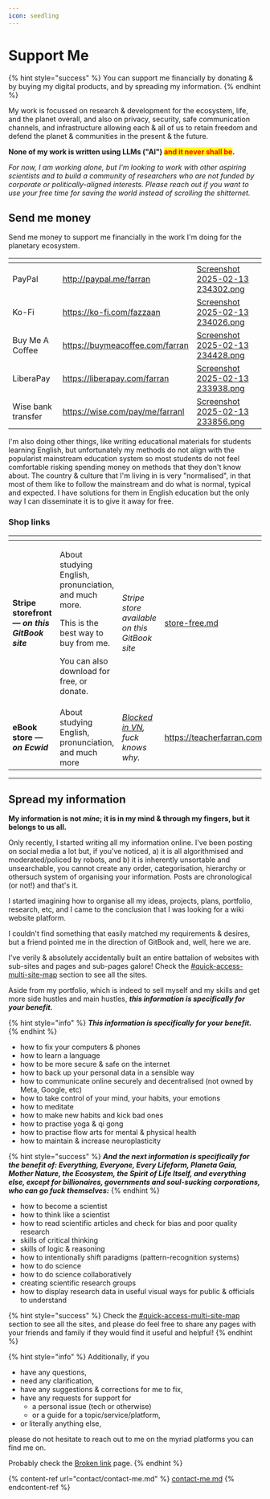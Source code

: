 ```yaml
---
icon: seedling
---
```


# Support Me

{% hint style="success" %}
You can support me financially by donating & by buying my digital products, and by spreading my information.
{% endhint %}

My work is focussed on research & development for the ecosystem, life, and the planet overall, and also on privacy, security, safe communication channels, and infrastructure allowing each & all of us to retain freedom and defend the planet & communities in the present & the future.

**None of my work is written using LLMs ("AI")&#x20;**<mark style="color:red;">**and it never shall be**</mark>**.**

_For now, I am working alone, but I'm looking to work with other aspiring scientists and to build a community of researchers who are not funded by corporate or politically-aligned interests. Please reach out if you want to use your free time for saving the world instead of scrolling the shitternet._&#x20;

## Send me money

Send me money to support me financially in the work I'm doing for the planetary ecosystem.

<table data-view="cards"><thead><tr><th></th><th data-card-target data-type="content-ref"></th><th data-hidden data-card-cover data-type="files"></th></tr></thead><tbody><tr><td>PayPal</td><td><a href="http://paypal.me/farran">http://paypal.me/farran</a></td><td><a href=".gitbook/assets/Screenshot 2025-02-13 234302.png">Screenshot 2025-02-13 234302.png</a></td></tr><tr><td>Ko-Fi</td><td><a href="https://ko-fi.com/fazzaan">https://ko-fi.com/fazzaan</a></td><td><a href=".gitbook/assets/Screenshot 2025-02-13 234026.png">Screenshot 2025-02-13 234026.png</a></td></tr><tr><td>Buy Me A Coffee</td><td><a href="https://buymeacoffee.com/farran">https://buymeacoffee.com/farran</a></td><td><a href=".gitbook/assets/Screenshot 2025-02-13 234428.png">Screenshot 2025-02-13 234428.png</a></td></tr><tr><td>LiberaPay</td><td><a href="https://liberapay.com/farran">https://liberapay.com/farran</a></td><td><a href=".gitbook/assets/Screenshot 2025-02-13 233938.png">Screenshot 2025-02-13 233938.png</a></td></tr><tr><td>Wise bank transfer</td><td><a href="https://wise.com/pay/me/farranl">https://wise.com/pay/me/farranl</a></td><td><a href=".gitbook/assets/Screenshot 2025-02-13 233856.png">Screenshot 2025-02-13 233856.png</a></td></tr></tbody></table>

I'm also doing other things, like writing educational materials for students learning English, but unfortunately my methods do not align with the popularist mainstream education system so most students do not feel comfortable risking spending money on methods that they don't know about. The country & culture that I'm living in is very "normalised", in that most of them like to follow the mainstream and do what is normal, typical and expected. I have solutions for them in English education but the only way I can disseminate it is to give it away for free.

### Shop links

<table data-card-size="large" data-view="cards"><thead><tr><th></th><th></th><th></th><th data-hidden data-card-target data-type="content-ref"></th><th data-hidden data-card-cover data-type="files"></th></tr></thead><tbody><tr><td><strong>Stripe storefront — </strong><em><strong>on this GitBook site</strong></em></td><td><p>About studying English, pronunciation, and much more.</p><p>This is the best way to buy from me.</p><p>You can also download for free, or donate. </p></td><td><em>Stripe store available on this GitBook site</em> </td><td><a href="store-free.md">store-free.md</a></td><td><a href=".gitbook/assets/EBooks on GitBook shop page.png">EBooks on GitBook shop page.png</a></td></tr><tr><td><strong>eBook store — </strong><em><strong>on Ecwid</strong></em></td><td>About studying English, pronunciation, and much more</td><td><a data-footnote-ref href="#user-content-fn-1"><em>Blocked in VN</em></a><em>, fuck knows why.</em></td><td><a href="https://teacherfarran.company.site">https://teacherfarran.company.site</a></td><td><a href=".gitbook/assets/Screenshot 2025-02-14 135235.png">Screenshot 2025-02-14 135235.png</a></td></tr></tbody></table>



***



## Spread my information

**My information is not&#x20;**_**mine**_**; it is in my mind & through my fingers, but it belongs to us all.**

Only recently, I started writing all my information online. I've been posting on social media a lot but, if you've noticed, a) it is all algorithmised and moderated/policed by robots, and b) it is inherently unsortable and unsearchable, you cannot create any order, categorisation, hierarchy or othersuch system of organising your information. Posts are chronological (or not!) and that's it.

I started imagining how to organise all my ideas, projects, plans, portfolio, research, etc, and I came to the conclusion that I was looking for a wiki website platform.

I couldn't find something that easily matched my requirements & desires, but a friend pointed me in the direction of GitBook and, well, here we are.&#x20;

I've verily & absolutely accidentally built an entire battalion of websites with sub-sites and pages and sub-pages galore! Check the [#quick-access-multi-site-map](./#quick-access-multi-site-map "mention") section to see all the sites.&#x20;



Aside from my portfolio, which is indeed to sell myself and my skills and get more side hustles and main hustles, _**this information is specifically for your benefit.**_

{% hint style="info" %}
_**This information is specifically for your benefit.**_
{% endhint %}

* how to fix your computers & phones&#x20;
* how to learn a language&#x20;
* how to be more secure & safe on the internet&#x20;
* how to back up your personal data in a sensible way
* how to communicate online securely and decentralised (not owned by Meta, Google, etc)&#x20;
* how to take control of your mind, your habits, your emotions&#x20;
* how to meditate&#x20;
* how to make new habits and kick bad ones&#x20;
* how to practise yoga & qi gong&#x20;
* how to practise flow arts for mental & physical health&#x20;
* how to maintain & increase neuroplasticity&#x20;

{% hint style="success" %}
_**And the next information is specifically for the benefit of: Everything, Everyone, Every Lifeform, Planeta Gaia, Mother Nature, the Ecosystem, the Spirit of Life Itself, and everything else, except for billionaires, governments and soul-sucking corporations, who can go fuck themselves:**_
{% endhint %}

* how to become a scientist&#x20;
* how to think like a scientist&#x20;
* how to read scientific articles and check for bias and poor quality research
* skills of critical thinking&#x20;
* skills of logic & reasoning&#x20;
* how to intentionally shift paradigms (pattern-recognition systems)&#x20;
* how to do science&#x20;
* how to do science collaboratively&#x20;
* creating scientific research groups&#x20;
* how to display research data in useful visual ways for public & officials to understand&#x20;

{% hint style="success" %}
Check the [#quick-access-multi-site-map](./#quick-access-multi-site-map "mention") section to see all the sites, and please do feel free to share any pages with your friends and family if they would find it useful and helpful!
{% endhint %}

{% hint style="info" %}
Additionally, if you&#x20;

* have any questions,&#x20;
* need any clarification,&#x20;
* have any suggestions & corrections for me to fix,&#x20;
* have any requests for support for&#x20;
  * a personal issue (tech or otherwise)&#x20;
  * or a guide for a topic/service/platform,&#x20;
* or literally anything else,&#x20;

please do not hesitate to reach out to me on the myriad platforms you can find me on.&#x20;

Probably check the [Broken link](broken-reference "mention") page.&#x20;
{% endhint %}

{% content-ref url="contact/contact-me.md" %}
[contact-me.md](contact/contact-me.md)
{% endcontent-ref %}





[^1]: get around it using [📄alternative DNS](https://app.gitbook.com/s/SvMwDma3YIsN6hmiEFs1/internet-safety/internet-connectivity/dns-to-get-around-blocks)&#x20;
